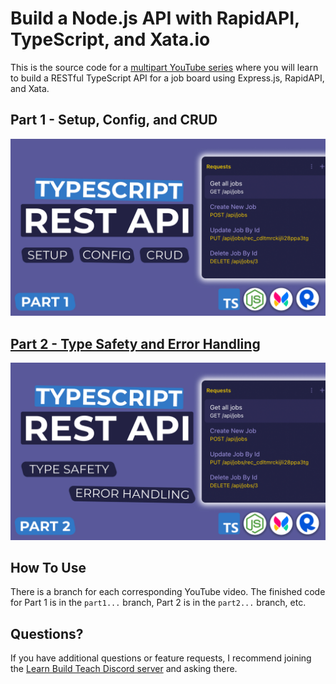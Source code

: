 # Build a Node.js API with RapidAPI, TypeScript, and Xata.io

This is the source code for a [multipart YouTube series](https://youtube.com/playlist?list=PLDlWc9AfQBfaaubcN_YPuq0NlERt1rHAM) where you will learn to build a RESTful TypeScript API for a job board using Express.js, RapidAPI, and Xata.

## Part 1 - Setup, Config, and CRUD

[![Part 1 Cover](./images/part1.jpg)](https://youtu.be/8MjjmCQIdiY)

## [Part 2 - Type Safety and Error Handling](https://youtu.be/pNK09uh_tHs)

[![Part 2 Cover](./images/part2.jpg)](https://youtu.be/pNK09uh_tHs)

## How To Use

There is a branch for each corresponding YouTube video. The finished code for Part 1 is in the `part1...` branch, Part 2 is in the `part2...` branch, etc.

## Questions?

If you have additional questions or feature requests, I recommend joining the [Learn Build Teach Discord server](https://learnbuildteach.com/) and asking there.
